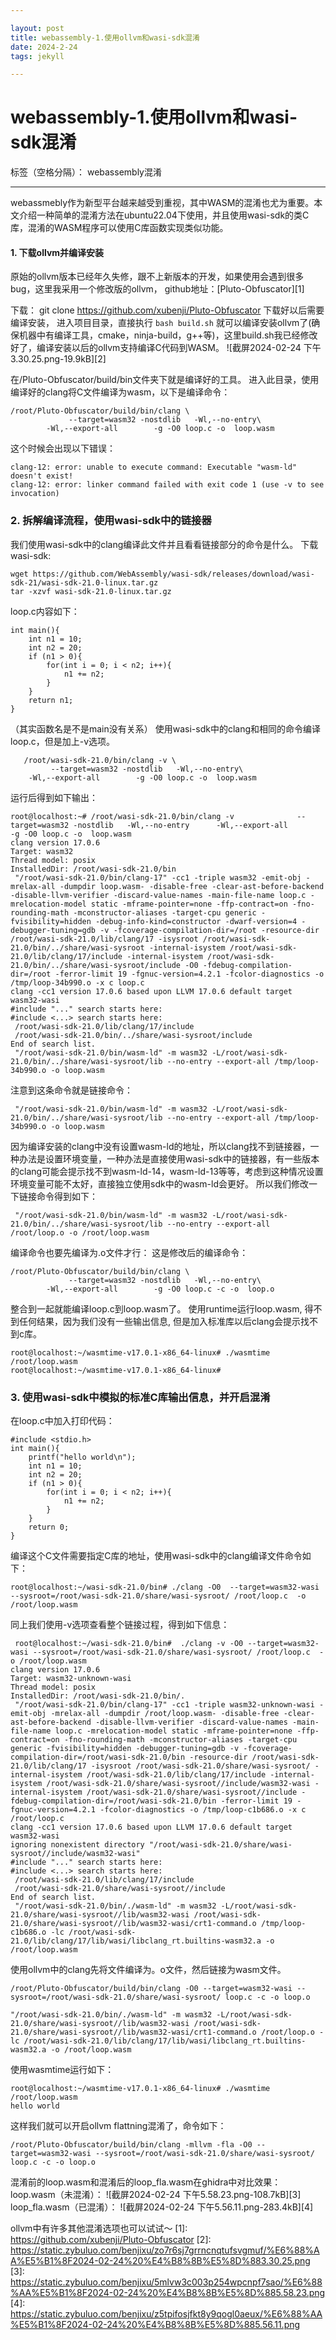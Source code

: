 ```yaml
---

layout: post
title: webassembly-1.使用ollvm和wasi-sdk混淆
date: 2024-2-24
tags: jekyll

---
```

 # webassembly-1.使用ollvm和wasi-sdk混淆

标签（空格分隔）： webassembly混淆

---
webassmebly作为新型平台越来越受到重视，其中WASM的混淆也尤为重要。本文介绍一种简单的混淆方法在ubuntu22.04下使用，并且使用wasi-sdk的类C库，混淆的WASM程序可以使用C库函数实现类似功能。
#### 1. 下载ollvm并编译安装
原始的ollvm版本已经年久失修，跟不上新版本的开发，如果使用会遇到很多bug，这里我采用一个修改版的ollvm，
github地址：[Pluto-Obfuscator][1]


  下载：
  git clone https://github.com/xubenji/Pluto-Obfuscator
  下载好以后需要编译安装，
  进入项目目录，直接执行
  `bash build.sh`
  就可以编译安装ollvm了(确保机器中有编译工具，cmake，ninja-build，g++等)，这里build.sh我已经修改好了，编译安装以后的ollvm支持编译C代码到WASM。
  ![截屏2024-02-24 下午3.30.25.png-19.9kB][2]


  在/Pluto-Obfuscator/build/bin文件夹下就是编译好的工具。
  进入此目录，使用编译好的clang将C文件编译为wasm，以下是编译命令：

    /root/Pluto-Obfuscator/build/bin/clang \
                 --target=wasm32 -nostdlib   -Wl,--no-entry\
        	-Wl,--export-all        -g -O0 loop.c -o  loop.wasm

  这个时候会出现以下错误：

    clang-12: error: unable to execute command: Executable "wasm-ld" doesn't exist!
    clang-12: error: linker command failed with exit code 1 (use -v to see invocation)

### 2. 拆解编译流程，使用wasi-sdk中的链接器
我们使用wasi-sdk中的clang编译此文件并且看看链接部分的命令是什么。
下载wasi-sdk:

    wget https://github.com/WebAssembly/wasi-sdk/releases/download/wasi-sdk-21/wasi-sdk-21.0-linux.tar.gz
    tar -xzvf wasi-sdk-21.0-linux.tar.gz

loop.c内容如下：

    int main(){
    	int n1 = 10;
    	int n2 = 20;
    	if (n1 > 0){
    		for(int i = 0; i < n2; i++){
    			n1 += n2;
    		}
    	}
    	return n1;
    }
（其实函数名是不是main没有关系）
使用wasi-sdk中的clang和相同的命令编译loop.c，但是加上-v选项。

       /root/wasi-sdk-21.0/bin/clang -v \
             --target=wasm32 -nostdlib   -Wl,--no-entry\
    	-Wl,--export-all        -g -O0 loop.c -o  loop.wasm

运行后得到如下输出：

    root@localhost:~# /root/wasi-sdk-21.0/bin/clang -v              --target=wasm32 -nostdlib   -Wl,--no-entry      -Wl,--export-all        -g -O0 loop.c -o  loop.wasm
    clang version 17.0.6
    Target: wasm32
    Thread model: posix
    InstalledDir: /root/wasi-sdk-21.0/bin
     "/root/wasi-sdk-21.0/bin/clang-17" -cc1 -triple wasm32 -emit-obj -mrelax-all -dumpdir loop.wasm- -disable-free -clear-ast-before-backend -disable-llvm-verifier -discard-value-names -main-file-name loop.c -mrelocation-model static -mframe-pointer=none -ffp-contract=on -fno-rounding-math -mconstructor-aliases -target-cpu generic -fvisibility=hidden -debug-info-kind=constructor -dwarf-version=4 -debugger-tuning=gdb -v -fcoverage-compilation-dir=/root -resource-dir /root/wasi-sdk-21.0/lib/clang/17 -isysroot /root/wasi-sdk-21.0/bin/../share/wasi-sysroot -internal-isystem /root/wasi-sdk-21.0/lib/clang/17/include -internal-isystem /root/wasi-sdk-21.0/bin/../share/wasi-sysroot/include -O0 -fdebug-compilation-dir=/root -ferror-limit 19 -fgnuc-version=4.2.1 -fcolor-diagnostics -o /tmp/loop-34b990.o -x c loop.c
    clang -cc1 version 17.0.6 based upon LLVM 17.0.6 default target wasm32-wasi
    #include "..." search starts here:
    #include <...> search starts here:
     /root/wasi-sdk-21.0/lib/clang/17/include
     /root/wasi-sdk-21.0/bin/../share/wasi-sysroot/include
    End of search list.
     "/root/wasi-sdk-21.0/bin/wasm-ld" -m wasm32 -L/root/wasi-sdk-21.0/bin/../share/wasi-sysroot/lib --no-entry --export-all /tmp/loop-34b990.o -o loop.wasm


 

注意到这条命令就是链接命令：

     "/root/wasi-sdk-21.0/bin/wasm-ld" -m wasm32 -L/root/wasi-sdk-21.0/bin/../share/wasi-sysroot/lib --no-entry --export-all /tmp/loop-34b990.o -o loop.wasm


因为编译安装的clang中没有设置wasm-ld的地址，所以clang找不到链接器，一种办法是设置环境变量，一种办法是直接使用wasi-sdk中的链接器，有一些版本的clang可能会提示找不到wasm-ld-14，wasm-ld-13等等，考虑到这种情况设置环境变量可能不太好，直接独立使用sdk中的wasm-ld会更好。
所以我们修改一下链接命令得到如下：

     "/root/wasi-sdk-21.0/bin/wasm-ld" -m wasm32 -L/root/wasi-sdk-21.0/bin/../share/wasi-sysroot/lib --no-entry --export-all /root/loop.o -o /root/loop.wasm


编译命令也要先编译为.o文件才行：
这是修改后的编译命令：

    /root/Pluto-Obfuscator/build/bin/clang \
                 --target=wasm32 -nostdlib   -Wl,--no-entry\
        	-Wl,--export-all        -g -O0 loop.c -c -o  loop.o

整合到一起就能编译loop.c到loop.wasm了。
使用runtime运行loop.wasm, 得不到任何结果，因为我们没有一些输出信息, 但是加入标准库以后clang会提示找不到c库。

    root@localhost:~/wasmtime-v17.0.1-x86_64-linux# ./wasmtime /root/loop.wasm 
    root@localhost:~/wasmtime-v17.0.1-x86_64-linux# 

### 3. 使用wasi-sdk中模拟的标准C库输出信息，并开启混淆
在loop.c中加入打印代码：

    #include <stdio.h>
    int main(){
        printf("hello world\n");
    	int n1 = 10;
    	int n2 = 20;
    	if (n1 > 0){
    		for(int i = 0; i < n2; i++){
    			n1 += n2;
    		}
    	}
    	return 0;
    }

编译这个C文件需要指定C库的地址，使用wasi-sdk中的clang编译文件命令如下：

    root@localhost:~/wasi-sdk-21.0/bin# ./clang -O0  --target=wasm32-wasi --sysroot=/root/wasi-sdk-21.0/share/wasi-sysroot/ /root/loop.c  -o /root/loop.wasm

同上我们使用-v选项查看整个链接过程，得到如下信息：

     root@localhost:~/wasi-sdk-21.0/bin#  ./clang -v -O0 --target=wasm32-wasi --sysroot=/root/wasi-sdk-21.0/share/wasi-sysroot/ /root/loop.c  -o /root/loop.wasm
    clang version 17.0.6
    Target: wasm32-unknown-wasi
    Thread model: posix
    InstalledDir: /root/wasi-sdk-21.0/bin/.
     "/root/wasi-sdk-21.0/bin/clang-17" -cc1 -triple wasm32-unknown-wasi -emit-obj -mrelax-all -dumpdir /root/loop.wasm- -disable-free -clear-ast-before-backend -disable-llvm-verifier -discard-value-names -main-file-name loop.c -mrelocation-model static -mframe-pointer=none -ffp-contract=on -fno-rounding-math -mconstructor-aliases -target-cpu generic -fvisibility=hidden -debugger-tuning=gdb -v -fcoverage-compilation-dir=/root/wasi-sdk-21.0/bin -resource-dir /root/wasi-sdk-21.0/lib/clang/17 -isysroot /root/wasi-sdk-21.0/share/wasi-sysroot/ -internal-isystem /root/wasi-sdk-21.0/lib/clang/17/include -internal-isystem /root/wasi-sdk-21.0/share/wasi-sysroot//include/wasm32-wasi -internal-isystem /root/wasi-sdk-21.0/share/wasi-sysroot//include -fdebug-compilation-dir=/root/wasi-sdk-21.0/bin -ferror-limit 19 -fgnuc-version=4.2.1 -fcolor-diagnostics -o /tmp/loop-c1b686.o -x c /root/loop.c
    clang -cc1 version 17.0.6 based upon LLVM 17.0.6 default target wasm32-wasi
    ignoring nonexistent directory "/root/wasi-sdk-21.0/share/wasi-sysroot//include/wasm32-wasi"
    #include "..." search starts here:
    #include <...> search starts here:
     /root/wasi-sdk-21.0/lib/clang/17/include
     /root/wasi-sdk-21.0/share/wasi-sysroot//include
    End of search list.
     "/root/wasi-sdk-21.0/bin/./wasm-ld" -m wasm32 -L/root/wasi-sdk-21.0/share/wasi-sysroot//lib/wasm32-wasi /root/wasi-sdk-21.0/share/wasi-sysroot//lib/wasm32-wasi/crt1-command.o /tmp/loop-c1b686.o -lc /root/wasi-sdk-21.0/lib/clang/17/lib/wasi/libclang_rt.builtins-wasm32.a -o /root/loop.wasm

使用ollvm中的clang先将文件编译为。o文件，然后链接为wasm文件。

    /root/Pluto-Obfuscator/build/bin/clang -O0 --target=wasm32-wasi --sysroot=/root/wasi-sdk-21.0/share/wasi-sysroot/ loop.c -c -o loop.o
    
    "/root/wasi-sdk-21.0/bin/./wasm-ld" -m wasm32 -L/root/wasi-sdk-21.0/share/wasi-sysroot//lib/wasm32-wasi /root/wasi-sdk-21.0/share/wasi-sysroot//lib/wasm32-wasi/crt1-command.o /root/loop.o -lc /root/wasi-sdk-21.0/lib/clang/17/lib/wasi/libclang_rt.builtins-wasm32.a -o /root/loop.wasm

使用wasmtime运行如下：

    root@localhost:~/wasmtime-v17.0.1-x86_64-linux# ./wasmtime /root/loop.wasm 
    hello world

这样我们就可以开启ollvm flattning混淆了，命令如下：

    /root/Pluto-Obfuscator/build/bin/clang -mllvm -fla -O0 --target=wasm32-wasi --sysroot=/root/wasi-sdk-21.0/share/wasi-sysroot/ loop.c -c -o loop.o

混淆前的loop.wasm和混淆后的loop_fla.wasm在ghidra中对比效果：
loop.wasm（未混淆）：
![截屏2024-02-24 下午5.58.23.png-108.7kB][3]
loop_fla.wasm（已混淆）：
![截屏2024-02-24 下午5.56.11.png-283.4kB][4]

ollvm中有许多其他混淆选项也可以试试～
  [1]: https://github.com/xubenji/Pluto-Obfuscator
  [2]: https://static.zybuluo.com/benjixu/zo7r6sj7grrncnqtufsvgmuf/%E6%88%AA%E5%B1%8F2024-02-24%20%E4%B8%8B%E5%8D%883.30.25.png
  [3]: https://static.zybuluo.com/benjixu/5mlvw3c003p254wpcnpf7sao/%E6%88%AA%E5%B1%8F2024-02-24%20%E4%B8%8B%E5%8D%885.58.23.png
  [4]: https://static.zybuluo.com/benjixu/z5tpifosjfkt8y9qogl0aeux/%E6%88%AA%E5%B1%8F2024-02-24%20%E4%B8%8B%E5%8D%885.56.11.png
